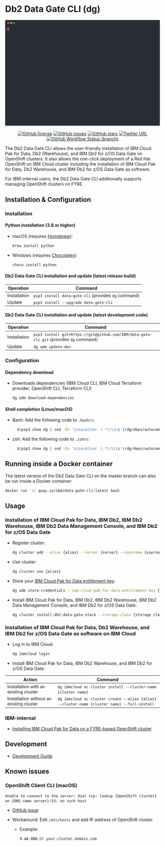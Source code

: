 # Db2 Data Gate CLI (dg)

![Banner](./resources/banner.svg)

<div align="center">
    <p>
        <a href="https://github.com/IBM/data-gate-cli/blob/master/LICENSE"><img alt="GitHub license" src="https://img.shields.io/github/license/IBM/data-gate-cli?style=for-the-badge"></a>
	    <a href="https://github.com/IBM/data-gate-cli/issues"><img alt="GitHub issues" src="https://img.shields.io/github/issues/IBM/data-gate-cli?style=for-the-badge"></a>
        <a href="https://github.com/IBM/data-gate-cli/stargazers"><img alt="GitHub stars" src="https://img.shields.io/github/stars/IBM/data-gate-cli?style=for-the-badge"></a>
        <a href="https://twitter.com/intent/tweet?text=Wow:&url=https%3A%2F%2Fgithub.com%2FIBM%2Fdata-gate-cli"><img alt="Twitter URL" src="https://img.shields.io/twitter/url?color=blue&style=for-the-badge&url=https%3A%2F%2Fgithub.com%2FIBM%2Fdata-gate-cli"></a>
        <a href="https://github.com/IBM/data-gate-cli/actions?query=workflow%3A%22Python+Testing%22+branch%3Amaster"><img alt="GitHub Workflow Status (branch)" src="https://img.shields.io/github/workflow/status/IBM/data-gate-cli/Python%20Testing/master?label=Python%20Testing&style=for-the-badge"></a>
    </p>
</div>

The Db2 Data Gate CLI allows the user-friendly installation of IBM Cloud Pak for Data, Db2 (Warehouse), and IBM Db2 for z/OS Data Gate on OpenShift clusters. It also allows the one-click deployment of a Red Hat OpenShift on IBM Cloud cluster including the installation of IBM Cloud Pak for Data, Db2 Warehouse, and IBM Db2 for z/OS Data Gate as software.

For IBM-internal users, the Db2 Data Gate CLI additionally supports managing OpenShift clusters on FYRE.

## Installation & Configuration

### Installation

#### Python installation (3.8 or higher)

- macOS (requires [Homebrew](https://brew.sh/)):

  ```bash
  brew install python
  ```

- Windows (requires [Chocolatey](https://chocolatey.org/)):

  ```bash
  choco install python
  ```

#### Db2 Data Gate CLI installation and update (latest release build)

| Operation    | Command                                              |
| ------------ | ---------------------------------------------------- |
| Installation | `pip3 install data-gate-cli` (provides `dg` command) |
| Update       | `pip3 install --upgrade data-gate-cli`               |

#### Db2 Data Gate CLI installation and update (latest development code)

| Operation    | Command                                                                                 |
| ------------ | --------------------------------------------------------------------------------------- |
| Installation | `pip3 install git+https://git@github.com/IBM/data-gate-cli.git` (provides `dg` command) |
| Update       | `dg adm update-dev`                                                                     |

### Configuration

#### Dependency download

- Downloads dependencies (IBM Cloud CLI, IBM Cloud Terraform provider, OpenShift CLI, Terraform CLI)

  ```bash
  dg adm download-dependencies
  ```

#### Shell completion (Linux/macOS)

- Bash: Add the following code to `.bashrc`:

  ```bash
  . $(pip3 show dg | sed -En 's/Location: (.*)/\1/p')/dg/deps/autocomplete/dg-autocomplete-bash.sh
  ```

- zsh: Add the following code to `.zshrc`:

  ```bash
  . $(pip3 show dg | sed -En 's/Location: (.*)/\1/p')/dg/deps/autocomplete/dg-autocomplete-zsh.sh
  ```

## Running inside a Docker container

The latest version of the Db2 Data Gate CLI on the master branch can also be run inside a Docker container:

```bash
docker run -it quay.io/ibm/data-gate-cli:latest bash
```

## Usage

### Installation of IBM Cloud Pak for Data, IBM Db2, IBM Db2 Warehouse, IBM Db2 Data Management Console, and IBM Db2 for z/OS Data Gate

- Register cluster:

  ```bash
  dg cluster add --alias {alias} --server {server} --username {username} --password {password}
  ```

- Use cluster:

  ```bash
  dg cluster use {alias}
  ```

- Store your [IBM Cloud Pak for Data entitlement key](https://myibm.ibm.com/products-services/containerlibrary):

  ```bash
  dg adm store-credentials --ibm-cloud-pak-for-data-entitlement-key {ibm-cloud-pak-for-data-entitlement-key}
  ```

- Install IBM Cloud Pak for Data, IBM Db2, IBM Db2 Warehouse, IBM Db2 Data Management Console, and IBM Db2 for z/OS Data Gate:

  ```bash
  dg cluster install-db2-data-gate-stack --storage-class {storage class}
  ```

### Installation of IBM Cloud Pak for Data, Db2 Warehouse, and IBM Db2 for z/OS Data Gate as software on IBM Cloud

- Log in to IBM Cloud:

  ```bash
  dg ibmcloud login
  ```

- Install IBM Cloud Pak for Data, IBM Db2 Warehouse, and IBM Db2 for z/OS Data Gate:

| Action                                   | Command                                                                                      |
| ---------------------------------------- | -------------------------------------------------------------------------------------------- |
| Installation with an existing cluster    | `dg ibmcloud oc cluster install --cluster-name {cluster name}`                               |
| Installation without an existing cluster | `dg ibmcloud oc cluster create --alias {alias} --cluster-name {cluster name} --full-install` |

### IBM-internal

- [Installing IBM Cloud Pak for Data on a FYRE-based OpenShift cluster](docs/installing_ibm_cloud_pak_for_data_on_a_fyre-based_openshift_cluster.md)

## Development

- [Development Guide](docs/development_guide.md)

## Known issues

### OpenShift Client CLI (macOS)

```
Unable to connect to the server: dial tcp: lookup {OpenShift cluster} on {DNS name server}:53: no such host
```

- [GitHub issue](https://github.com/openshift/oc/issues/315)
- Workaround: Edit `/etc/hosts` and add IP address of OpenShift cluster

  - Example:

    ```
    9.AA.BBB.CC your.cluster.domain.com
    ```

